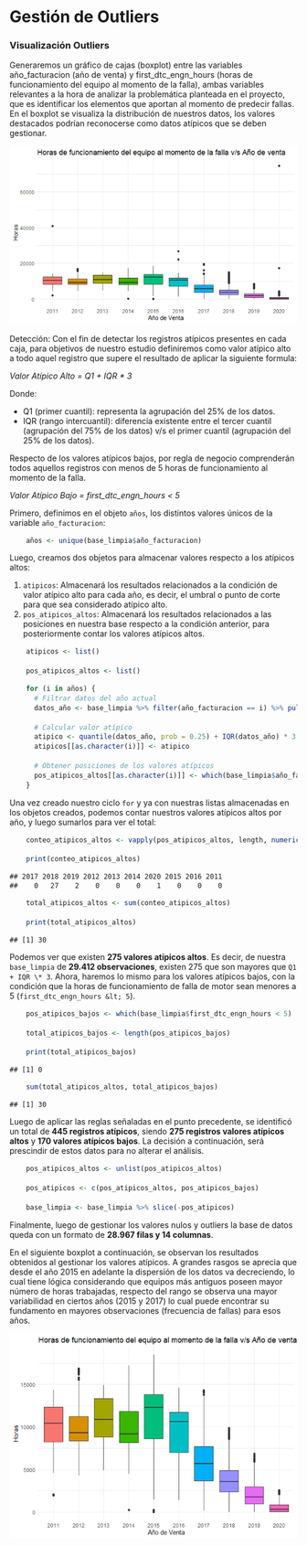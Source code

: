 # Gestión de Outliers

### Visualización Outliers

Generaremos un gráfico de cajas (boxplot) entre las variables
año\_facturacion (año de venta) y first\_dtc\_engn\_hours (horas de
funcionamiento del equipo al momento de la falla), ambas variables
relevantes a la hora de analizar la problemática planteada en el
proyecto, que es identificar los elementos que aportan al momento de
predecir fallas. En el boxplot se visualiza la distribución de nuestros
datos, los valores destacados podrían reconocerse como datos atípicos
que se deben gestionar.

![](figures/limpieza_outliers_files/figure-markdown_strict/unnamed-chunk-9-1.png)

Detección: Con el fin de detectar los registros atípicos presentes en
cada caja, para objetivos de nuestro estudio definiremos como valor
atípico alto a todo aquel registro que supere el resultado de aplicar la
siguiente formula:

*Valor Atípico Alto = Q1 + IQR * 3*

Donde:

-   Q1 (primer cuantil): representa la agrupación del 25% de los datos.
-   IQR (rango intercuantil): diferencia existente entre el tercer
    cuantil (agrupación del 75% de los datos) v/s el primer cuantil
    (agrupación del 25% de los datos).

Respecto de los valores atípicos bajos, por regla de negocio
comprenderán todos aquellos registros con menos de 5 horas de
funcionamiento al momento de la falla.

*Valor Atípico Bajo = first_dtc_engn_hours &lt; 5*

Primero, definimos en el objeto `años`, los distintos valores únicos
de la variable `año_facturacion`:

```r
    años <- unique(base_limpia$año_facturacion)
```

Luego, creamos dos objetos para almacenar valores respecto a los
atípicos altos:

1.  `atipicos`: Almacenará los resultados relacionados a la condición de
    valor atípico alto para cada año, es decir, el umbral o punto de
    corte para que sea considerado atípico alto.
2.  `pos_atipicos_altos`: Almacenará los resultados relacionados a las
    posiciones en nuestra base respecto a la condición anterior, para
    posteriormente contar los valores atípicos altos.

<!-- -->
```r
    atipicos <- list()

    pos_atipicos_altos <- list()
```
```r
    for (i in años) {
      # Filtrar datos del año actual
      datos_año <- base_limpia %>% filter(año_facturacion == i) %>% pull(first_dtc_engn_hours)
      
      # Calcular valor atípico
      atipico <- quantile(datos_año, prob = 0.25) + IQR(datos_año) * 3
      atipicos[[as.character(i)]] <- atipico
      
      # Obtener posiciones de los valores atípicos
      pos_atipicos_altos[[as.character(i)]] <- which(base_limpia$año_facturacion == i & base_limpia$first_dtc_engn_hours > atipico)
    }
```

Una vez creado nuestro ciclo `for` y ya con nuestras listas almacenadas en
los objetos creados, podemos contar nuestros valores atípicos altos por
año, y luego sumarlos para ver el total:

```r
    conteo_atipicos_altos <- vapply(pos_atipicos_altos, length, numeric(1))

    print(conteo_atipicos_altos)
```

    ## 2017 2018 2019 2012 2013 2014 2020 2015 2016 2011 
    ##    0   27    2    0    0    0    1    0    0    0

```r
    total_atipicos_altos <- sum(conteo_atipicos_altos)

    print(total_atipicos_altos)
```

    ## [1] 30

Podemos ver que existen **275 valores atípicos altos**. Es decir, de nuestra
`base_limpia` de **29.412 observaciones**, existen 275 que son mayores que
`Q1 + IQR \* 3`. Ahora, haremos lo mismo para los valores atípicos bajos,
con la condición que la horas de funcionamiento de falla de motor sean
menores a 5 (`first_dtc_engn_hours &lt; 5`).

```r
    pos_atipicos_bajos <- which(base_limpia$first_dtc_engn_hours < 5)

    total_atipicos_bajos <- length(pos_atipicos_bajos)

    print(total_atipicos_bajos)
```
    ## [1] 0
    
```r
    sum(total_atipicos_altos, total_atipicos_bajos)
```
    ## [1] 30

Luego de aplicar las reglas señaladas en el punto precedente, se
identificó un total de **445 registros atípicos**, siendo **275 registros
valores atípicos altos** y **170 valores atípicos bajos**. La decisión a
continuación, será prescindir de estos datos para no alterar el
análisis.

```r
    pos_atipicos_altos <- unlist(pos_atipicos_altos)

    pos_atipicos <- c(pos_atipicos_altos, pos_atipicos_bajos)

    base_limpia <- base_limpia %>% slice(-pos_atipicos)
```

Finalmente, luego de gestionar los valores nulos y outliers la base de
datos queda con un formato de **28.967 filas y 14 columnas**.

En el siguiente boxplot a continuación, se observan los resultados
obtenidos al gestionar los valores atípicos. A grandes rasgos se aprecia
que desde el año 2015 en adelante la dispersión de los datos va
decreciendo, lo cual tiene lógica considerando que equipos más antiguos
poseen mayor número de horas trabajadas, respecto del rango se observa
una mayor variabilidad en ciertos años (2015 y 2017) lo cual puede
encontrar su fundamento en mayores observaciones (frecuencia de fallas)
para esos años.

![](figures/limpieza_outliers_files/figure-markdown_strict/unnamed-chunk-24-1.png)

